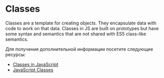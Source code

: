# Classes

Classes are a template for creating objects. They encapsulate data with code to work on that data. Classes in JS are built on prototypes but have some syntax and semantics that are not shared with ES5 class-like semantics.

Для получения дополнительной информации посетите следующие ресурсы:

- [Classes in JavaScript](https://javascript.info/classes)
- [JavaScript Classes](https://developer.mozilla.org/en-US/docs/Web/JavaScript/Reference/Classes)
